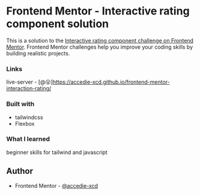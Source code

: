 # Frontend Mentor - Interactive rating component solution

This is a solution to the [Interactive rating component challenge on Frontend Mentor](https://www.frontendmentor.io/challenges/interactive-rating-component-koxpeBUmI). Frontend Mentor challenges help you improve your coding skills by building realistic projects. 


### Links
live-server - [@😮]https://accedie-xcd.github.io/frontend-mentor-interaction-rating/

### Built with
- tailwindcss 
- Flexbox


### What I learned

beginner skills for tailwind and javascript

## Author
- Frontend Mentor - [@accedie-xcd](https://www.frontendmentor.io/profile/accedie-xcd)
